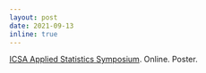 ```yaml
---
layout: post
date: 2021-09-13
inline: true
---
```


[ICSA Applied Statistics Symposium](https://symposium2021.icsa.org/). Online. Poster.
